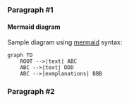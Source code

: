 [//]: # (This is sample page #1 REPLACE_ME: Replace or remove according to your needs)
### Paragraph #1 

#### Mermaid diagram
Sample diagram using [mermaid](https://mermaid.js.org/) syntax:


```mermaid
graph TD
    ROOT -->|text| ABC
    ABC -->|text| DDD
    ABC -->|exmplanations| BBB
```

### Paragraph #2
